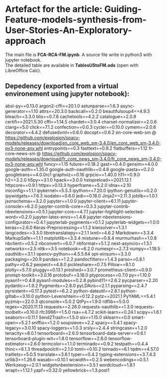 # Artefact for the article: Guiding-Feature-models-synthesis-from-User-Stories-An-Exploratory-approach
The main file is **FCA-RCA-FM.ipynb**. A source file write in python3 with jupyter notebook.  
The detailed table are available in **TablesUStoFM.ods** (open with LibreOffice Calc).  

## Depedency (exported from a virtual environement using jupyter notebook):  
absl-py==0.13.0
argon2-cffi==20.1.0
astunparse==1.6.3
async-generator==1.10
attrs==20.3.0
backcall==0.2.0
beautifulsoup4==4.9.3
bleach==3.3.0
blis==0.7.8
cachetools==4.2.2
catalogue==2.0.8
certifi==2021.5.30
cffi==1.14.5
chardet==3.0.4
charset-normalizer==2.0.6
clang==5.0
click==7.1.2
confection==0.0.3
cycler==0.10.0
cymem==2.0.6
decorator==4.4.2
defusedxml==0.6.0
docopt==0.6.2
en-core-web-sm @ https://github.com/explosion/spacy-models/releases/download/en_core_web_sm-3.4.0/en_core_web_sm-3.4.0-py3-none-any.whl
entrypoints==0.3
fasttext==0.9.2
flatbuffers==1.12
fr-core-news-sm @ https://github.com/explosion/spacy-models/releases/download/fr_core_news_sm-3.4.0/fr_core_news_sm-3.4.0-py3-none-any.whl
funcy==1.15
future==0.18.2
gast==0.4.0
gensim==4.0.0
google-auth==1.35.0
google-auth-oauthlib==0.4.6
google-pasta==0.2.0
googletrans==4.0.0rc1
graphviz==0.16
grpcio==1.40.0
h11==0.9.0
h2==3.2.0
h5py==3.1.0
hpack==3.0.0
hstspreload==2021.12.1
httpcore==0.9.1
httpx==0.13.3
hyperframe==5.2.0
idna==2.10
iniconfig==1.1.1
ipykernel==5.5.3
ipython==7.20.0
ipython-genutils==0.2.0
ipywidgets==7.6.3
isodate==0.6.0
jedi==0.18.0
Jinja2==2.11.3
joblib==1.0.1
jsonschema==3.2.0
jupyter==1.0.0
jupyter-client==6.1.11
jupyter-console==6.2.0
jupyter-contrib-core==0.3.3
jupyter-contrib-nbextensions==0.5.1
jupyter-core==4.7.1
jupyter-highlight-selected-word==0.2.0
jupyter-latex-envs==1.4.6
jupyter-nbextensions-configurator==0.4.1
jupyterlab-pygments==0.1.2
jupyterlab-widgets==1.0.0
keras==2.6.0
Keras-Preprocessing==1.1.2
kiwisolver==1.3.1
langcodes==3.3.0
libretranslatepy==2.1.1
lxml==4.6.2
Markdown==3.3.4
MarkupSafe==1.1.1
matplotlib==3.3.4
mistune==0.8.4
murmurhash==1.0.8
nbclient==0.5.2
nbconvert==6.0.7
nbformat==5.1.2
nest-asyncio==1.5.1
networkx==2.5
nltk==3.5
notebook==6.2.0
numexpr==2.7.3
numpy==1.19.5
oauthlib==3.1.1
opencv-python==4.5.5.64
opt-einsum==3.3.0
packaging==20.9
pandas==1.2.2
pandocfilters==1.4.3
parso==0.8.1
pathy==0.6.2
pexpect==4.8.0
pickleshare==0.7.5
Pillow==8.1.0
plotly==5.7.0
pluggy==0.13.1
preshed==3.0.7
prometheus-client==0.9.0
prompt-toolkit==3.0.16
protobuf==3.18.0
ptyprocess==0.7.0
py==1.10.0
pyasn1==0.4.8
pyasn1-modules==0.2.8
pybind11==2.6.2
pycparser==2.20
pydantic==1.9.2
Pygments==2.8.0
pyLDAvis==2.1.1
pyparsing==2.4.7
pyrsistent==0.17.3
pytest==6.2.2
python-dateutil==2.8.1
python-gitlab==3.10.0
python-Levenshtein==0.12.2
pytz==2021.1
PyYAML==5.4.1
pyzmq==22.0.3
qtconsole==5.0.2
QtPy==1.9.0
rdflib==5.0.0
regex==2020.11.13
requests==2.26.0
requests-oauthlib==1.3.0
requests-toolbelt==0.10.0
rfc3986==1.5.0
rsa==4.7.2
scikit-learn==0.24.1
scipy==1.6.1
seaborn==0.11.1
Send2Trash==1.5.0
six==1.15.0
sklearn==0.0
smart-open==5.2.1
sniffio==1.2.0
soupsieve==2.2
spacy==3.4.1
spacy-legacy==3.0.10
spacy-loggers==1.0.3
srsly==2.4.4
stringcase==1.2.0
tenacity==8.0.1
tensorboard==2.6.0
tensorboard-data-server==0.6.1
tensorboard-plugin-wit==1.8.0
tensorflow==2.6.0
tensorflow-estimator==2.6.0
termcolor==1.1.0
terminado==0.9.2
testpath==0.4.4
thinc==8.1.3
threadpoolctl==2.1.0
toml==0.10.2
tornado==6.1
tqdm==4.57.0
traitlets==5.0.5
translate==3.6.1
typer==0.4.2
typing-extensions==3.7.4.3
urllib3==1.26.6
wasabi==0.10.1
wcwidth==0.2.5
webencodings==0.5.1
Werkzeug==2.0.1
widgetsnbextension==3.5.1
wordcloud==1.8.1
wrapt==1.12.1
yapf==0.32.0
yellowbrick==1.3.post1
